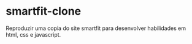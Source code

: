# smartfit-clone

Reproduzir uma copia do site smartfit para desenvolver habilidades em html, css e javascript.

